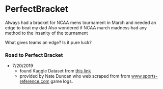 # PerfectBracket

Always had a bracket for NCAA mens tournament in March and needed an edge to beat my dad
Also wondered if NCAA march madness had any method to the insanity of the tournament

What gives teams an edge? Is it pure luck?



### Road to Perfect Bracket

[identifier]:https://www.kaggle.com/nateduncan/2011current-ncaa-basketball-games/downloads/2011current-ncaa-basketball-games.zip/

- 7/20/2019
  - found Kaggle Dataset from [this link][identifier]
  - provided by Nate Duncan who web scraped from from www.sports-reference.com game logs.
